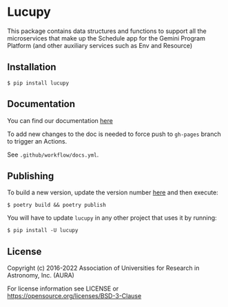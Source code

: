 # Lucupy

This package contains data structures and functions to support all the microservices that make up the Schedule app
for the Gemini Program Platform (and other auxiliary services such as Env and Resource)

## Installation

```
$ pip install lucupy
```

## Documentation

You can find our documentation [here](https://gemini-hlsw.github.io/lucupy/docs/lucupy/)

To add new changes to the doc is needed to force push to `gh-pages` branch to trigger an Actions.

See `.github/workflow/docs.yml`.

## Publishing

To build a new version, update the version number [here](https://github.com/gemini-hlsw/lucupy/blob/main/pyproject.toml)
and then execute:

```
$ poetry build && poetry publish
```

You will have to update `lucupy` in any other project that uses it by running:
```
$ pip install -U lucupy
```

## License

Copyright (c) 2016-2022 Association of Universities for Research in Astronomy, Inc. (AURA)

For license information see LICENSE or https://opensource.org/licenses/BSD-3-Clause
